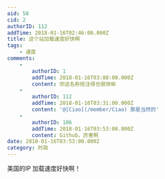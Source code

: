 ```yaml
---
aid: 58
cid: 2
authorID: 112
addTime: 2018-01-16T02:46:00.000Z
title: 这个站加载速度好快啊
tags:
    - 速度
comments:
    -
        authorID: 1
        addTime: 2018-01-16T03:08:00.000Z
        content: 你这名称抢注得也很快嘛
    -
        authorID: 112
        addTime: 2018-01-16T03:31:00.000Z
        content: '@[Ciao](/member/Ciao) 那是当然的'
    -
        authorID: 106
        addTime: 2018-01-16T03:53:00.000Z
        content: Github，厉害啊
date: 2018-01-16T03:53:00.000Z
category: 时政
---
```


美国的IP 加载速度好快啊！

